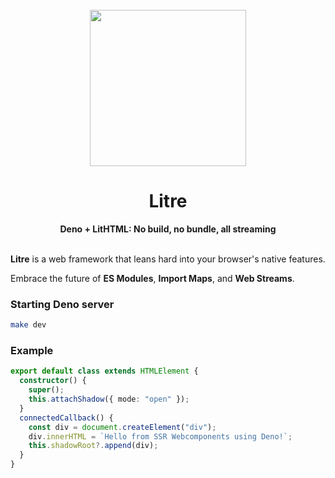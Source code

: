 <div align="center">
  <br />
  <img src="https://lit.dev/images/logo.svg" height="250" />
  <h1>Litre</h1>
  <strong>Deno + LitHTML: No build, no bundle, all streaming</strong>
  <br /><br />
</div>


**Litre** is a web framework that leans hard into your browser's native
features.

Embrace the future of **ES Modules**, **Import Maps**, and **Web
Streams**. 



### Starting Deno server

```bash
make dev
```

### Example
```typescript
export default class extends HTMLElement {
  constructor() {
    super();
    this.attachShadow({ mode: "open" });
  }
  connectedCallback() {
    const div = document.createElement("div");
    div.innerHTML = `Hello from SSR Webcomponents using Deno!`;
    this.shadowRoot?.append(div);
  }
}
```

